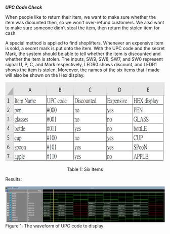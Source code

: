 ***UPC Code Check***


When people like to return their item, we want to make sure whether the item was dicounted then, so we won't over-refund customers. 
We also want to make sure someone didn’t steal the item, then return the stolen item for cash.

A special method is applied to find shoplifters. Whenever an expensive item is sold, a secret mark is put onto the item. 
With the UPC code and the secret Mark, the system should be able to tell whether the item is discounted and whether the item is stolen. 
The inputs, SW9, SW8, SW7, and SW0 represent signal U, P, C, and Mark respectively, LEDR0 shows discount, and LEDR1 shows the item is stolen.
Moreover, the names of the six items that I made will also be shown on the Hex display.



<p align = "center">
<img src="https://github.com/Howard-121/Digital-System-Design-with-FPGAs/blob/master/UPC%20Check/Images/new%20items.png" width="550" height="250" />

<p align = "center">
Table 1: Six Items



Results:

![Figure 1: The waveform of UPC code to display](https://github.com/Howard-121/Digital-System-Design-with-FPGAs/blob/master/UPC%20Check/Images/display.png)
Figure 1: The waveform of UPC code to display

